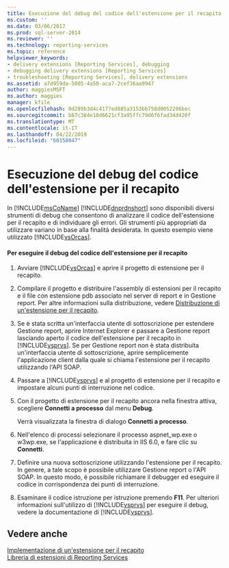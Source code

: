 ```yaml
---
title: Esecuzione del debug del codice dell'estensione per il recapito | Microsoft Docs
ms.custom: ''
ms.date: 03/06/2017
ms.prod: sql-server-2014
ms.reviewer: ''
ms.technology: reporting-services
ms.topic: reference
helpviewer_keywords:
- delivery extensions [Reporting Services], debugging
- debugging delivery extensions [Reporting Services]
- troubleshooting [Reporting Services], delivery extensions
ms.assetid: a7d959da-5005-4a50-aca7-2cef36aa9947
author: maggiesMSFT
ms.author: maggies
manager: kfile
ms.openlocfilehash: 0d289b3d4c4177ed885a3153bb758d0052286bec
ms.sourcegitcommit: b87c384e10d6621cf3a95ffc79d6f6fad34d420f
ms.translationtype: MT
ms.contentlocale: it-IT
ms.lasthandoff: 04/22/2019
ms.locfileid: "60158047"
---
```

# <a name="debugging-delivery-extension-code"></a>Esecuzione del debug del codice dell'estensione per il recapito
  In [!INCLUDE[msCoName](../../../includes/msconame-md.md)] [!INCLUDE[dnprdnshort](../../../includes/dnprdnshort-md.md)] sono disponibili diversi strumenti di debug che consentono di analizzare il codice dell'estensione per il recapito e di individuare gli errori. Gli strumenti più appropriati da utilizzare variano in base alla finalità desiderata. In questo esempio viene utilizzato [!INCLUDE[vsOrcas](../../../includes/vsorcas-md.md)].  
  
#### <a name="to-debug-your-delivery-extension-code"></a>Per eseguire il debug del codice dell'estensione per il recapito  
  
1.  Avviare [!INCLUDE[vsOrcas](../../../includes/vsorcas-md.md)] e aprire il progetto di estensione per il recapito.  
  
2.  Compilare il progetto e distribuire l'assembly di estensioni per il recapito e il file con estensione pdb associato nel server di report e in Gestione report. Per altre informazioni sulla distribuzione, vedere [Distribuzione di un'estensione per il recapito](deploying-a-delivery-extension.md).  
  
3.  Se è stata scritta un'interfaccia utente di sottoscrizione per estendere Gestione report, aprire Internet Explorer e passare a Gestione report lasciando aperto il codice dell'estensione per il recapito in [!INCLUDE[vsprvs](../../../includes/vsprvs-md.md)]. Se per Gestione report non è stata distribuita un'interfaccia utente di sottoscrizione, aprire semplicemente l'applicazione client dalla quale si chiama l'estensione per il recapito utilizzando l'API SOAP.  
  
4.  Passare a [!INCLUDE[vsprvs](../../../includes/vsprvs-md.md)] e al progetto di estensione per il recapito e impostare alcuni punti di interruzione nel codice.  
  
5.  Con il progetto di estensione per il recapito ancora nella finestra attiva, scegliere **Connetti a processo** dal menu **Debug**.  
  
     Verrà visualizzata la finestra di dialogo **Connetti a processo**.  
  
6.  Nell'elenco di processi selezionare il processo aspnet_wp.exe o w3wp.exe, se l'applicazione è distribuita in IIS 6.0, e fare clic su **Connetti**.  
  
7.  Definire una nuova sottoscrizione utilizzando l'estensione per il recapito. In genere, a tale scopo è possibile utilizzare Gestione report o l'API SOAP. In questo modo, è possibile richiamare il debugger ed eseguire il codice in corrispondenza dei punti di interruzione.  
  
8.  Esaminare il codice istruzione per istruzione premendo **F11**. Per ulteriori informazioni sull'utilizzo di [!INCLUDE[vsprvs](../../../includes/vsprvs-md.md)] per eseguire il debug, vedere la documentazione di [!INCLUDE[vsprvs](../../../includes/vsprvs-md.md)].  
  
## <a name="see-also"></a>Vedere anche  
 [Implementazione di un'estensione per il recapito](implementing-a-delivery-extension.md)   
 [Libreria di estensioni di Reporting Services](../reporting-services-extension-library.md)  
  
  
